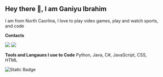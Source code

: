 ## Hey there 👋, I am Ganiyu Ibrahim

<!--
**gibra21/gibra21** is a ✨ _special_ ✨ repository because its `README.md` (this file) appears on your GitHub profile.

Here are some ideas to get you started:

- 🔭 I’m currently working on ...
- 🌱 I’m currently learning ...
- 👯 I’m looking to collaborate on ...
- 🤔 I’m looking for help with ...
- 💬 Ask me about ...
- 📫 How to reach me: ...
- 😄 Pronouns: ...
- ⚡ Fun fact: ...
-->

I am from North Caorlina, I love to play video games, play and watch sports, and code 

**Contacts**

<a href="mailto:gibrahim0877@gmail.com"><img src="https://img.shields.io/badge/Gmail-D14836?style=for-the-badge&logo=gmail&logoColor=white"></a> <a href=https://www.linkedin.com/in/ganiyu-ibrahim-5051a5316/><img src="https://img.shields.io/badge/LinkedIn-0077B5?style=for-the-badge&logo=linkedin&logoColor=white"></a>


**Tools and Langaues I use to Code**
Python, Java, C#, JavaScript, CSS, HTML

<img alt="Static Badge" src="https://img.shields.io/badge/python-blue">

